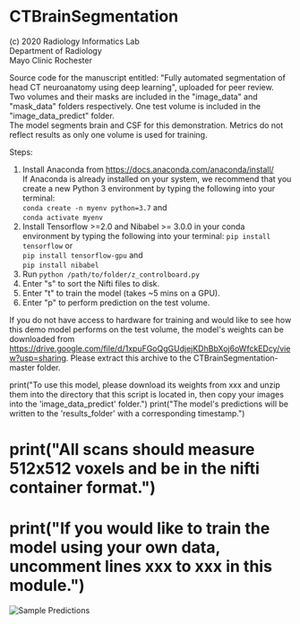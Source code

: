 # CTBrainSegmentation
(c) 2020
Radiology Informatics Lab\
Department of Radiology\
Mayo Clinic Rochester

Source code for the manuscript entitled: "Fully automated segmentation of head CT neuroanatomy using deep learning", uploaded for peer review.\
Two volumes and their masks are included in the "image_data" and "mask_data" folders respectively. One test volume is included in the "image_data_predict" folder.\
The model segments brain and CSF for this demonstration. Metrics do not reflect results as only one volume is used for training.

Steps:
1. Install Anaconda from https://docs.anaconda.com/anaconda/install/ \
   If Anaconda is already installed on your system, we recommend that you create a new Python 3 environment by typing the        following into your terminal:\
   `conda create -n myenv python=3.7` and\
   `conda activate myenv`
2. Install Tensorflow >=2.0 and Nibabel >= 3.0.0 in your conda environment by typing the following into your terminal:
   `pip install tensorflow` or\
   `pip install tensorflow-gpu` and\
   `pip install nibabel`
3. Run `python /path/to/folder/z_controlboard.py`
4. Enter "s" to sort the Nifti files to disk.
5. Enter "t" to train the model (takes ~5 mins on a GPU).
6. Enter "p" to perform prediction on the test volume.

If you do not have access to hardware for training and would like to see how this demo model performs on the test volume, the model's weights can be downloaded from https://drive.google.com/file/d/1xpuFGoQgGUdjejKDhBbXoj6oWfckEDcy/view?usp=sharing. Please extract this archive to the CTBrainSegmentation-master folder.

print("To use this model, please download its weights from xxx and unzip them into the directory that this script is located in, then copy your images into the 'image_data_predict' folder.")
print("The model's predictions will be written to the 'results_folder' with a corresponding timestamp.")

# print("All scans should measure 512x512 voxels and be in the nifti container format.")
# print("If you would like to train the model using your own data, uncomment lines xxx to xxx in this module.")

![Sample Predictions](https://github.com/jasonccai/CTBrainSegmentation/blob/master/Sample%20Performance.jpg)
